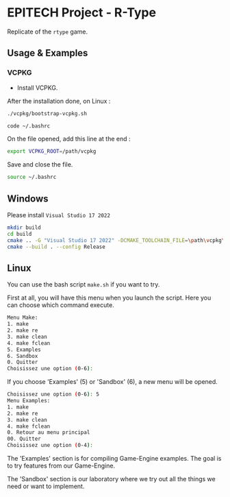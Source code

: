 # EPITECH Project - R-Type

Replicate of the `rtype` game.

## Usage & Examples

### VCPKG

- Install VCPKG.

After the installation done, on Linux :

```bash
./vcpkg/bootstrap-vcpkg.sh

code ~/.bashrc
```

On the file opened, add this line at the end :

```bash
export VCPKG_ROOT=/path/vcpkg
```

Save and close the file.

```bash
source ~/.bashrc
```

## Windows

Please install `Visual Studio 17 2022`

```bash
mkdir build
cd build
cmake .. -G "Visual Studio 17 2022" -DCMAKE_TOOLCHAIN_FILE=\path\vcpkg\scripts\buildsystems\vcpkg.cmake -D_WIN32_WINNT=0x0601
cmake --build . --config Release
```

## Linux

You can use the bash script `make.sh` if you want to try.

First at all, you will have this menu when you launch the script. Here you can choose which command execute.

```bash
Menu Make:
1. make
2. make re
3. make clean
4. make fclean
5. Examples
6. Sandbox
0. Quitter
Choisissez une option (0-6):
```

If you choose 'Examples' (5) or 'Sandbox' (6), a new menu will be opened.

```bash
Choisissez une option (0-6): 5
Menu Examples:
1. make
2. make re
3. make clean
4. make fclean
0. Retour au menu principal
00. Quitter
Choisissez une option (0-4):
```

The 'Examples' section is for compiling Game-Engine examples. The goal is to try features from our Game-Engine.

The 'Sandbox' section is our laboratory where we try out all the things we need or want to implement.